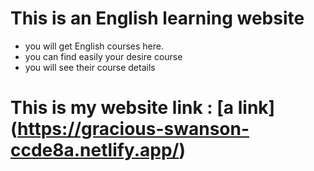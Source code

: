 # This is an English learning website
- you will get English courses here.
- you can find easily your desire course
- you will see their course details

# This is my website link : [a link] (https://gracious-swanson-ccde8a.netlify.app/)
